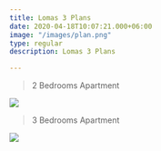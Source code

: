 ```yaml
---
title: Lomas 3 Plans
date: 2020-04-18T10:07:21.000+06:00
image: "/images/plan.png"
type: regular
description: Lomas 3 Plans

---
```

> 2 Bedrooms Apartment

![](/images/plan-2-bed.jpg)

> 3 Bedrooms Apartment

![](/images/plan-3-bed.jpg)